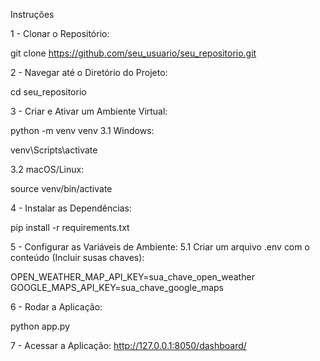Instruções


1 - Clonar o Repositório:

git clone https://github.com/seu_usuario/seu_repositorio.git

2 - Navegar até o Diretório do Projeto:

cd seu_repositorio

3 - Criar e Ativar um Ambiente Virtual:

python -m venv venv
 3.1 Windows:

venv\Scripts\activate

 3.2 macOS/Linux:

source venv/bin/activate

4 - Instalar as Dependências:

pip install -r requirements.txt

5 - Configurar as Variáveis de Ambiente:
 5.1 Criar um arquivo .env com o conteúdo (Incluir susas chaves):

  OPEN_WEATHER_MAP_API_KEY=sua_chave_open_weather
  GOOGLE_MAPS_API_KEY=sua_chave_google_maps

6 - Rodar a Aplicação:

python app.py


7 - Acessar a Aplicação:
http://127.0.0.1:8050/dashboard/
